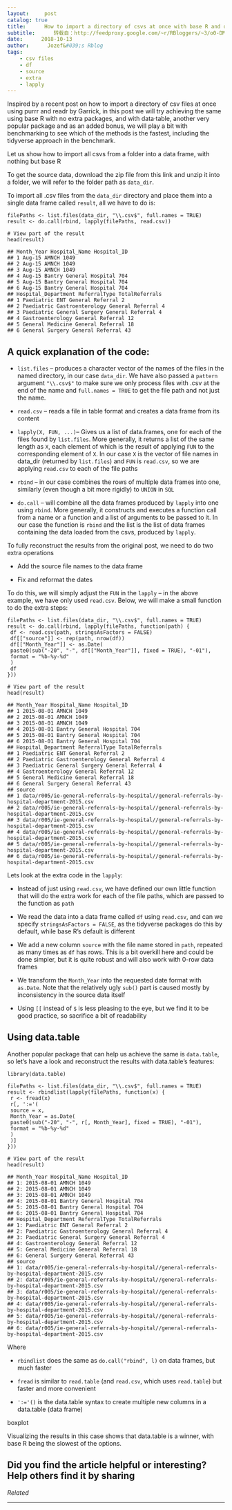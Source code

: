 ```yaml
---
layout:     post
catalog: true
title:      How to import a directory of csvs at once with base R and data.table. Can you guess which way is the fastest?
subtitle:      转载自：http://feedproxy.google.com/~r/RBloggers/~3/o0-DMjj1yO8/
date:      2018-10-13
author:      Jozef&#039;s Rblog
tags:
    - csv files
    - df
    - source
    - extra
    - lapply
---
```








Inspired by a recent post on how to import a directory of csv files at once using purrr and readr by Garrick, in this post we will try achieving the same using base R with no extra packages, and with data·table, another very popular package and as an added bonus, we will play a bit with benchmarking to see which of the methods is the fastest, including the tidyverse approach in the benchmark.

> 
Let us show how to import all csvs from a folder into a data frame, with nothing but base R


To get the source data, download the zip file from this link and unzip it into a folder, we will refer to the folder path as `data_dir`.

To import all .csv files from the `data_dir` directory and place them into a single data frame called `result`, all we have to do is:

```
filePaths <- list.files(data_dir, "\\.csv$", full.names = TRUE)
result <- do.call(rbind, lapply(filePaths, read.csv))

# View part of the result
head(result)
```

```
## Month_Year Hospital_Name Hospital_ID
## 1 Aug-15 AMNCH 1049
## 2 Aug-15 AMNCH 1049
## 3 Aug-15 AMNCH 1049
## 4 Aug-15 Bantry General Hospital 704
## 5 Aug-15 Bantry General Hospital 704
## 6 Aug-15 Bantry General Hospital 704
## Hospital_Department ReferralType TotalReferrals
## 1 Paediatric ENT General Referral 2
## 2 Paediatric Gastroenterology General Referral 4
## 3 Paediatric General Surgery General Referral 4
## 4 Gastroenterology General Referral 12
## 5 General Medicine General Referral 18
## 6 General Surgery General Referral 43
```

## A quick explanation of the code:

- `list.files` – produces a character vector of the names of the files in the named directory, in our case `data_dir`. We have also passed a `pattern` argument `"\\.csv$"` to make sure we only process files with .csv at the end of the name and `full.names = TRUE` to get the file path and not just the name.

- `read.csv` – reads a file in table format and creates a data frame from its content

- `lapply(X, FUN, ...)`– Gives us a list of data.frames, one for each of the files found by `list.files`. More generally, it returns a list of the same length as `X`, each element of which is the result of applying `FUN` to the corresponding element of `X`. In our case `X` is the vector of file names in data_dir (returned by `list.files`) and `FUN` is `read.csv`, so we are applying `read.csv` to each of the file paths

- `rbind` – in our case combines the rows of multiple data frames into one, similarly (even though a bit more rigidly) to `UNION` in `SQL`

- `do.call` – will combine all the data frames produced by `lapply` into one using `rbind`. More generally, it constructs and executes a function call from a name or a function and a list of arguments to be passed to it. In our case the function is `rbind` and the list is the list of data frames containing the data loaded from the csvs, produced by `lapply`.


To fully reconstruct the results from the original post, we need to do two extra operations

- Add the source file names to the data frame

- Fix and reformat the dates


To do this, we will simply adjust the `FUN` in the `lapply` – in the above example, we have only used `read.csv`. Below, we will make a small function to do the extra steps:

```
filePaths <- list.files(data_dir, "\\.csv$", full.names = TRUE)
result <- do.call(rbind, lapply(filePaths, function(path) {
 df <- read.csv(path, stringsAsFactors = FALSE)
 df[["source"]] <- rep(path, nrow(df))
 df[["Month_Year"]] <- as.Date(
 paste0(sub("-20", "-", df[["Month_Year"]], fixed = TRUE), "-01"),
 format = "%b-%y-%d"
 )
 df
}))

# View part of the result
head(result)
```

```
## Month_Year Hospital_Name Hospital_ID
## 1 2015-08-01 AMNCH 1049
## 2 2015-08-01 AMNCH 1049
## 3 2015-08-01 AMNCH 1049
## 4 2015-08-01 Bantry General Hospital 704
## 5 2015-08-01 Bantry General Hospital 704
## 6 2015-08-01 Bantry General Hospital 704
## Hospital_Department ReferralType TotalReferrals
## 1 Paediatric ENT General Referral 2
## 2 Paediatric Gastroenterology General Referral 4
## 3 Paediatric General Surgery General Referral 4
## 4 Gastroenterology General Referral 12
## 5 General Medicine General Referral 18
## 6 General Surgery General Referral 43
## source
## 1 data/r005/ie-general-referrals-by-hospital//general-referrals-by-hospital-department-2015.csv
## 2 data/r005/ie-general-referrals-by-hospital//general-referrals-by-hospital-department-2015.csv
## 3 data/r005/ie-general-referrals-by-hospital//general-referrals-by-hospital-department-2015.csv
## 4 data/r005/ie-general-referrals-by-hospital//general-referrals-by-hospital-department-2015.csv
## 5 data/r005/ie-general-referrals-by-hospital//general-referrals-by-hospital-department-2015.csv
## 6 data/r005/ie-general-referrals-by-hospital//general-referrals-by-hospital-department-2015.csv
```

Lets look at the extra code in the `lapply`:

- Instead of just using `read.csv`, we have defined our own little function that will do the extra work for each of the file paths, which are passed to the function as `path`

- We read the data into a data frame called `df` using `read.csv`, and can we specify `stringsAsFactors = FALSE`, as the tidyverse packages do this by default, while base R’s default is different

- We add a new column `source` with the file name stored in `path`, repeated as many times as `df` has rows. This is a bit overkill here and could be done simpler, but it is quite robust and will also work with 0-row data frames

- We transform the `Month_Year` into the requested date format with `as.Date`. Note that the relatively ugly `sub()` part is caused mostly by inconsistency in the source data itself

- Using `[[` instead of `$` is less pleasing to the eye, but we find it to be good practice, so sacrifice a bit of readability


## Using data.table

Another popular package that can help us achieve the same is `data.table`, so let’s have a look and reconstruct the results with data.table’s features:

```
library(data.table)

filePaths <- list.files(data_dir, "\\.csv$", full.names = TRUE)
result <- rbindlist(lapply(filePaths, function(x) {
 r <- fread(x)
 r[, ':='(
 source = x,
 Month_Year = as.Date(
 paste0(sub("-20", "-", r[, Month_Year], fixed = TRUE), "-01"),
 format = "%b-%y-%d"
 )
 )]
}))

# View part of the result
head(result)
```

```
## Month_Year Hospital_Name Hospital_ID
## 1: 2015-08-01 AMNCH 1049
## 2: 2015-08-01 AMNCH 1049
## 3: 2015-08-01 AMNCH 1049
## 4: 2015-08-01 Bantry General Hospital 704
## 5: 2015-08-01 Bantry General Hospital 704
## 6: 2015-08-01 Bantry General Hospital 704
## Hospital_Department ReferralType TotalReferrals
## 1: Paediatric ENT General Referral 2
## 2: Paediatric Gastroenterology General Referral 4
## 3: Paediatric General Surgery General Referral 4
## 4: Gastroenterology General Referral 12
## 5: General Medicine General Referral 18
## 6: General Surgery General Referral 43
## source
## 1: data/r005/ie-general-referrals-by-hospital//general-referrals-by-hospital-department-2015.csv
## 2: data/r005/ie-general-referrals-by-hospital//general-referrals-by-hospital-department-2015.csv
## 3: data/r005/ie-general-referrals-by-hospital//general-referrals-by-hospital-department-2015.csv
## 4: data/r005/ie-general-referrals-by-hospital//general-referrals-by-hospital-department-2015.csv
## 5: data/r005/ie-general-referrals-by-hospital//general-referrals-by-hospital-department-2015.csv
## 6: data/r005/ie-general-referrals-by-hospital//general-referrals-by-hospital-department-2015.csv
```

Where

- `rbindlist` does the same as `do.call("rbind", l)` on data frames, but much faster

- `fread` is similar to `read.table` (and `read.csv`, which uses `read.table`) but faster and more convenient

- `':='()` is the data.table syntax to create multiple new columns in a data.table (data frame)


boxplot

Visualizing the results in this case shows that data.table is a winner, with base R being the slowest of the options.

## Did you find the article helpful or interesting? Help others find it by sharing





*Related*








---
